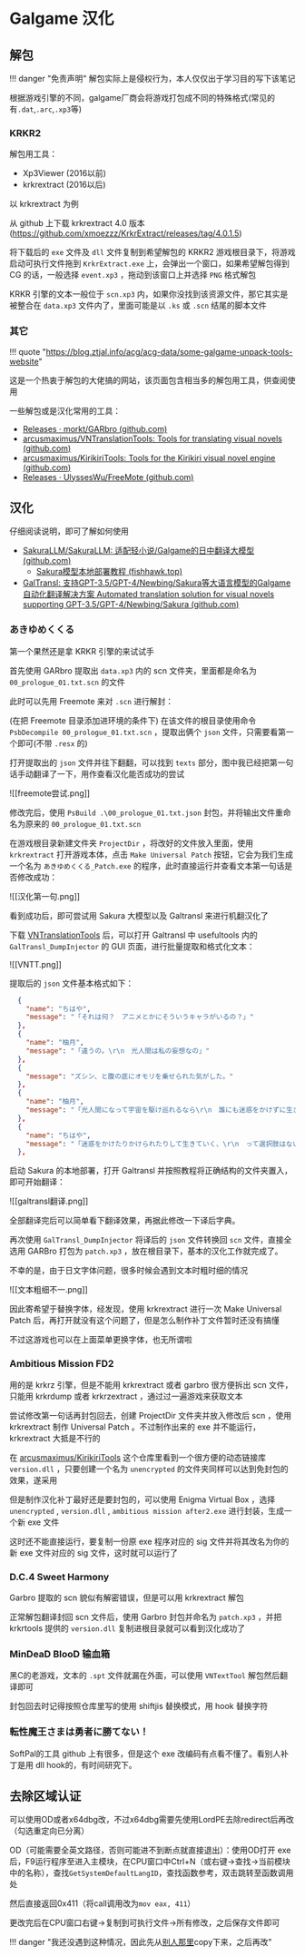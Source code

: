 
# Galgame 汉化

## 解包

!!! danger "免责声明"
	解包实际上是侵权行为，本人仅仅出于学习目的写下该笔记

根据游戏引擎的不同，galgame厂商会将游戏打包成不同的特殊格式(常见的有`.dat`,`.arc`,`.xp3`等)

### KRKR2

解包用工具：

- Xp3Viewer (2016以前)
- krkrextract (2016以后)

以 krkrextract 为例

从 github 上下载 krkrextract 4.0 版本(https://github.com/xmoezzz/KrkrExtract/releases/tag/4.0.1.5)

将下载后的 `exe` 文件及 `dll` 文件复制到希望解包的 KRKR2 游戏根目录下，将游戏启动可执行文件拖到 `KrkrExtract.exe` 上，会弹出一个窗口，如果希望解包得到 CG 的话，一般选择 `event.xp3` ，拖动到该窗口上并选择 `PNG` 格式解包

KRKR 引擎的文本一般位于 `scn.xp3` 内，如果你没找到该资源文件，那它其实是被整合在 `data.xp3` 文件内了，里面可能是以 `.ks` 或 `.scn` 结尾的脚本文件

### 其它

!!! quote "https://blog.ztjal.info/acg/acg-data/some-galgame-unpack-tools-website"

这是一个热衷于解包的大佬搞的网站，该页面包含相当多的解包用工具，供查阅使用

一些解包或是汉化常用的工具：

- [Releases · morkt/GARbro (github.com)](https://github.com/morkt/GARbro/releases)
- [arcusmaximus/VNTranslationTools: Tools for translating visual novels (github.com)](https://github.com/arcusmaximus/VNTranslationTools)
- [arcusmaximus/KirikiriTools: Tools for the Kirikiri visual novel engine (github.com)](https://github.com/arcusmaximus/KirikiriTools)
- [Releases · UlyssesWu/FreeMote (github.com)](https://github.com/UlyssesWu/FreeMote/releases)


## 汉化

仔细阅读说明，即可了解如何使用

- [SakuraLLM/SakuraLLM: 适配轻小说/Galgame的日中翻译大模型 (github.com)](https://github.com/SakuraLLM/SakuraLLM)
	- [Sakura模型本地部署教程 (fishhawk.top)](https://books.fishhawk.top/forum/656d60530286f15e3384fcf8)
- [GalTransl: 支持GPT-3.5/GPT-4/Newbing/Sakura等大语言模型的Galgame自动化翻译解决方案 Automated translation solution for visual novels supporting GPT-3.5/GPT-4/Newbing/Sakura (github.com)](https://github.com/XD2333/GalTransl)

### あきゆめくくる

第一个果然还是拿 KRKR 引擎的来试试手

首先使用 GARbro 提取出 `data.xp3` 内的 scn 文件夹，里面都是命名为 `00_prologue_01.txt.scn` 的文件

此时可以先用 Freemote 来对 `.scn` 进行解封：

(在把 Freemote 目录添加进环境的条件下) 在该文件的根目录使用命令 `PsbDecompile 00_prologue_01.txt.scn` ，提取出俩个 `json` 文件，只需要看第一个即可(不带 `.resx` 的)

打开提取出的 `json` 文件并往下翻翻，可以找到 `texts` 部分，图中我已经把第一句话手动翻译了一下，用作查看汉化能否成功的尝试

![[freemote尝试.png]]

修改完后，使用 `PsBuild .\00_prologue_01.txt.json` 封包，并将输出文件重命名为原来的 `00_prologue_01.txt.scn`

在游戏根目录新建文件夹 `ProjectDir` ，将改好的文件放入里面，使用 `krkrextract` 打开游戏本体，点击 `Make Universal Patch` 按钮，它会为我们生成一个名为 `あきゆめくくる_Patch.exe` 的程序，此时直接运行并查看文本第一句话是否修改成功：

![[汉化第一句.png]]

看到成功后，即可尝试用 Sakura 大模型以及 Galtransl 来进行机翻汉化了

下载 [VNTranslationTools](https://github.com/arcusmaximus/VNTranslationTools) 后，可以打开 Galtransl 中 usefultools 内的 `GalTransl_DumpInjector` 的 GUI 页面，进行批量提取和格式化文本：

![[VNTT.png]]

提取后的 `json` 文件基本格式如下：

```json
  {
    "name": "ちはや",
    "message": "「それは何？　アニメとかにそういうキャラがいるの？」"
  },
  {
    "name": "柚月",
    "message": "「違うの。\r\n　光人間は私の妄想なの」"
  },
  {
    "message": "ズシン、と腹の底にオモリを乗せられた気がした。"
  },
  {
    "name": "柚月",
    "message": "「光人間になって宇宙を駆け巡れるなら\r\n　誰にも迷惑をかけずに生きていけるかもしれないの。\r\n　だけどそんなの無理だから」"
  },
  {
    "name": "ちはや",
    "message": "「迷惑をかけたりかけられたりして生きていく、\r\n　って選択肢はないの？」"
  },
```

启动 Sakura 的本地部署，打开 Galtransl 并按照教程将正确结构的文件夹置入，即可开始翻译：

![[galtransl翻译.png]]

全部翻译完后可以简单看下翻译效果，再据此修改一下译后字典。

再次使用 `GalTransl_DumpInjector` 将译后的 `json` 文件转换回 `scn` 文件，直接全选用 GARBro 打包为 `patch.xp3` ，放在根目录下，基本的汉化工作就完成了。

不幸的是，由于日文字体问题，很多时候会遇到文本时粗时细的情况

![[文本粗细不一.png]]

因此寄希望于替换字体，经发现，使用 krkrextract 进行一次 Make Universal Patch 后，再打开就没有这个问题了，但是怎么制作补丁文件暂时还没有搞懂

不过这游戏也可以在上面菜单更换字体，也无所谓啦

### Ambitious Mission FD2

用的是 krkrz 引擎，但是不能用 krkrextract 或者 garbro 很方便拆出 scn 文件，只能用 krkrdump 或者 krkrzextract ，通过过一遍游戏来获取文本

尝试修改第一句话再封包回去，创建 ProjectDir 文件夹并放入修改后 scn ，使用 krkrextract 制作 Universal Patch 。不过制作出来的 exe 并不能运行， krkrextract 大抵是不行的

在 [arcusmaximus/KirikiriTools](https://github.com/arcusmaximus/KirikiriTools) 这个仓库里看到一个很方便的动态链接库 `version.dll` ，只要创建一个名为 `unencrypted` 的文件夹同样可以达到免封包的效果，遂采用

但是制作汉化补丁最好还是要封包的，可以使用 Enigma Virtual Box ，选择 `unencrypted` , `version.dll` , `ambitious mission after2.exe` 进行封装，生成一个新 exe 文件

这时还不能直接运行，要复制一份原 exe 程序对应的 sig 文件并将其改名为你的新 exe 文件对应的 sig 文件，这时就可以运行了

### D.C.4 Sweet Harmony

Garbro 提取的 scn 貌似有解密错误，但是可以用 krkrextract 解包

正常解包翻译封回 scn 文件后，使用 Garbro 封包并命名为 `patch.xp3` ，并把 krkrtools 提供的 `version.dll` 复制进根目录就可以看到汉化成功了

### MinDeaD BlooD 输血箱

黑C的老游戏，文本的 `.spt` 文件就漏在外面，可以使用 `VNTextTool` 解包然后翻译即可

封包回去时记得按照仓库里写的使用 shiftjis 替换模式，用 hook 替换字符

### 転性魔王さまは勇者に勝てない！

SoftPal的工具 github 上有很多，但是这个 exe 改编码有点看不懂了。看别人补丁是用 dll hook的，有时间研究下。

## 去除区域认证

可以使用OD或者x64dbg改，不过x64dbg需要先使用LordPE去除redirect后再改（勾选重定向已分离）

OD（可能需要全英文路径，否则可能进不到断点就直接退出）：使用OD打开 exe 后，F9运行程序至进入主模块，在CPU窗口中Ctrl+N（或右键->查找->当前模块中的名称），查找`GetSystemDefaultLangID`，查找函数参考，双击跳转至函数调用处

然后直接返回0x411（将call调用改为`mov eax, 411`）

更改完后在CPU窗口右键->复制到可执行文件->所有修改，之后保存文件即可

!!! danger "我还没遇到这种情况，因此先从[别人那里](https://blog.gyx.moe/archives/1293)copy下来，之后再改"
